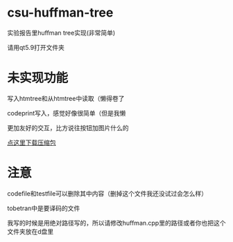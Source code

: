 # csu-huffman-tree
实验报告里huffman tree实现(非常简单)

请用qt5.9打开文件夹
# 未实现功能
写入htmtree和从htmtree中读取（懒得卷了

codeprint写入，感觉好像很简单（但是我懒

更加友好的交互，比方说往按钮加图片什么的

[点这里下载压缩包](https://github.com/dzyt82/csu-huffman-tree/releases/tag/1.0)


# 注意
codefile和testfile可以删除其中内容（删掉这个文件我还没试过会怎么样）

tobetran中是要译码的文件

我写的时候是用绝对路径写的，所以请修改huffman.cpp里的路径或者你也把这个文件夹放在d盘里
